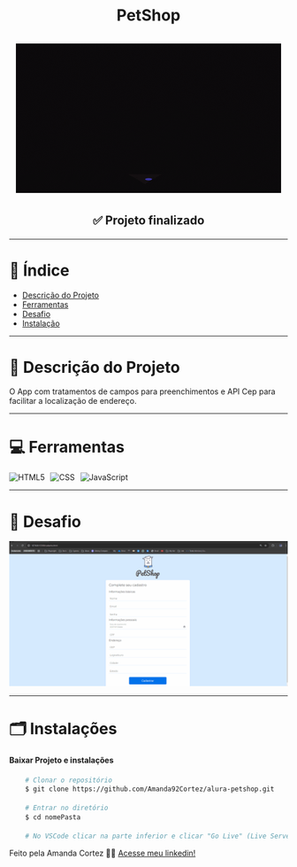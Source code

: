 <div align="center">
  <h1 align="center">
    PetShop
    <br />
    <br />
    <a href="https://docusaurus.io">
      <img src="assets/img/image_06.gif" alt="Docusaurus">
    </a>
    <br />
  </h1>

  <h2> 
  
  :white_check_mark: Projeto finalizado
  </h2>
</div>


---

# :file_folder: Índice 

- [Descrição do Projeto](#id01)
- [Ferramentas](#id02)
- [Desafio](#id04)
- [Instalação](#id03)

---

# :pushpin: Descrição do Projeto <a name="id01"></a>
O App com tratamentos de campos para preenchimentos e API Cep para facilitar a localização de endereço.

---

# :computer: Ferramentas<a name="id02"></a>

<div style="display: flex; gap: 10px;">
  <img src="https://img.shields.io/badge/HTML-e06b12?style=for-the-badge&logo=html5&logoColor=white" alt="HTML5">
  <img src="https://img.shields.io/badge/CSS-1283e0?&style=for-the-badge&logo=css3&logoColor=white" alt="CSS">
  <img src="https://img.shields.io/badge/JavaScript-F7DF1E?style=for-the-badge&logo=javascript&logoColor=414141" alt="JavaScript">
</div>


---

# 🎯 Desafio <a name="id04"></a>
<img src="assets/img/petshop.gif" alt="Docusaurus">



---
# 🗂 Instalações <a name="id03"></a>
#### Baixar Projeto e instalações
```bash
    # Clonar o repositório
    $ git clone https://github.com/Amanda92Cortez/alura-petshop.git

    # Entrar no diretório
    $ cd nomePasta

    # No VSCode clicar na parte inferior e clicar "Go Live" (Live Server)
```

Feito pela Amanda Cortez 👋🏽 [Acesse meu linkedin!](www.linkedin.com/in/amandacortez92)